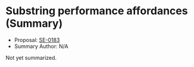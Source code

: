 # Substring performance affordances (Summary)

* Proposal: [SE-0183](https://github.com/apple/swift-evolution/blob/main/proposals/0183-substring-affordances.md)
* Summary Author: N/A

Not yet summarized.
